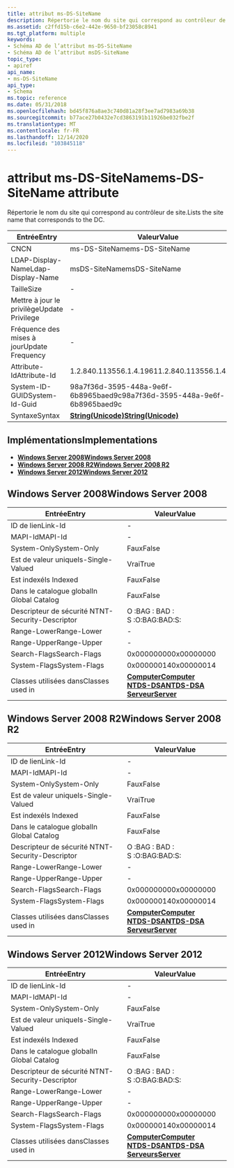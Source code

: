 ```yaml
---
title: attribut ms-DS-SiteName
description: Répertorie le nom du site qui correspond au contrôleur de site.
ms.assetid: c2ffd15b-c6e2-442e-9650-bf23058c8941
ms.tgt_platform: multiple
keywords:
- Schéma AD de l’attribut ms-DS-SiteName
- Schéma AD de l’attribut msDS-SiteName
topic_type:
- apiref
api_name:
- ms-DS-SiteName
api_type:
- Schema
ms.topic: reference
ms.date: 05/31/2018
ms.openlocfilehash: bd45f876a8ae3c740d81a28f3ee7ad7983a69b38
ms.sourcegitcommit: b77ace27b0432e7cd3863191b11926be032fbe2f
ms.translationtype: MT
ms.contentlocale: fr-FR
ms.lasthandoff: 12/14/2020
ms.locfileid: "103845118"
---
```

# <a name="ms-ds-sitename-attribute"></a><span data-ttu-id="b1261-105">attribut ms-DS-SiteName</span><span class="sxs-lookup"><span data-stu-id="b1261-105">ms-DS-SiteName attribute</span></span>

<span data-ttu-id="b1261-106">Répertorie le nom du site qui correspond au contrôleur de site.</span><span class="sxs-lookup"><span data-stu-id="b1261-106">Lists the site name that corresponds to the DC.</span></span>



| <span data-ttu-id="b1261-107">Entrée</span><span class="sxs-lookup"><span data-stu-id="b1261-107">Entry</span></span> | <span data-ttu-id="b1261-108">Valeur</span><span class="sxs-lookup"><span data-stu-id="b1261-108">Value</span></span> |
|-------------------|---------------------------------------------|
| <span data-ttu-id="b1261-109">CN</span><span class="sxs-lookup"><span data-stu-id="b1261-109">CN</span></span>                | <span data-ttu-id="b1261-110">ms-DS-SiteName</span><span class="sxs-lookup"><span data-stu-id="b1261-110">ms-DS-SiteName</span></span>                              |
| <span data-ttu-id="b1261-111">LDAP-Display-Name</span><span class="sxs-lookup"><span data-stu-id="b1261-111">Ldap-Display-Name</span></span> | <span data-ttu-id="b1261-112">msDS-SiteName</span><span class="sxs-lookup"><span data-stu-id="b1261-112">msDS-SiteName</span></span>                               |
| <span data-ttu-id="b1261-113">Taille</span><span class="sxs-lookup"><span data-stu-id="b1261-113">Size</span></span>              | \-                                          |
| <span data-ttu-id="b1261-114">Mettre à jour le privilège</span><span class="sxs-lookup"><span data-stu-id="b1261-114">Update Privilege</span></span>  | \-                                          |
| <span data-ttu-id="b1261-115">Fréquence des mises à jour</span><span class="sxs-lookup"><span data-stu-id="b1261-115">Update Frequency</span></span>  | \-                                          |
| <span data-ttu-id="b1261-116">Attribute-Id</span><span class="sxs-lookup"><span data-stu-id="b1261-116">Attribute-Id</span></span>      | <span data-ttu-id="b1261-117">1.2.840.113556.1.4.1961</span><span class="sxs-lookup"><span data-stu-id="b1261-117">1.2.840.113556.1.4.1961</span></span>                     |
| <span data-ttu-id="b1261-118">System-ID-GUID</span><span class="sxs-lookup"><span data-stu-id="b1261-118">System-Id-Guid</span></span>    | <span data-ttu-id="b1261-119">98a7f36d-3595-448a-9e6f-6b8965baed9c</span><span class="sxs-lookup"><span data-stu-id="b1261-119">98a7f36d-3595-448a-9e6f-6b8965baed9c</span></span>        |
| <span data-ttu-id="b1261-120">Syntaxe</span><span class="sxs-lookup"><span data-stu-id="b1261-120">Syntax</span></span>            | [<span data-ttu-id="b1261-121">**String(Unicode)**</span><span class="sxs-lookup"><span data-stu-id="b1261-121">**String(Unicode)**</span></span>](s-string-unicode.md) |



## <a name="implementations"></a><span data-ttu-id="b1261-122">Implémentations</span><span class="sxs-lookup"><span data-stu-id="b1261-122">Implementations</span></span>

-   [<span data-ttu-id="b1261-123">**Windows Server 2008**</span><span class="sxs-lookup"><span data-stu-id="b1261-123">**Windows Server 2008**</span></span>](#windows-server-2008)
-   [<span data-ttu-id="b1261-124">**Windows Server 2008 R2**</span><span class="sxs-lookup"><span data-stu-id="b1261-124">**Windows Server 2008 R2**</span></span>](#windows-server-2008-r2)
-   [<span data-ttu-id="b1261-125">**Windows Server 2012**</span><span class="sxs-lookup"><span data-stu-id="b1261-125">**Windows Server 2012**</span></span>](#windows-server-2012)

## <a name="windows-server-2008"></a><span data-ttu-id="b1261-126">Windows Server 2008</span><span class="sxs-lookup"><span data-stu-id="b1261-126">Windows Server 2008</span></span>



| <span data-ttu-id="b1261-127">Entrée</span><span class="sxs-lookup"><span data-stu-id="b1261-127">Entry</span></span> | <span data-ttu-id="b1261-128">Valeur</span><span class="sxs-lookup"><span data-stu-id="b1261-128">Value</span></span> |
|------------------------|--------------------------------------------------------------------------------------------------------------------------|
| <span data-ttu-id="b1261-129">ID de lien</span><span class="sxs-lookup"><span data-stu-id="b1261-129">Link-Id</span></span>                | \-                                                                                                                       |
| <span data-ttu-id="b1261-130">MAPI-Id</span><span class="sxs-lookup"><span data-stu-id="b1261-130">MAPI-Id</span></span>                | \-                                                                                                                       |
| <span data-ttu-id="b1261-131">System-Only</span><span class="sxs-lookup"><span data-stu-id="b1261-131">System-Only</span></span>            | <span data-ttu-id="b1261-132">Faux</span><span class="sxs-lookup"><span data-stu-id="b1261-132">False</span></span>                                                                                                                    |
| <span data-ttu-id="b1261-133">Est de valeur unique</span><span class="sxs-lookup"><span data-stu-id="b1261-133">Is-Single-Valued</span></span>       | <span data-ttu-id="b1261-134">Vrai</span><span class="sxs-lookup"><span data-stu-id="b1261-134">True</span></span>                                                                                                                     |
| <span data-ttu-id="b1261-135">Est indexé</span><span class="sxs-lookup"><span data-stu-id="b1261-135">Is Indexed</span></span>             | <span data-ttu-id="b1261-136">Faux</span><span class="sxs-lookup"><span data-stu-id="b1261-136">False</span></span>                                                                                                                    |
| <span data-ttu-id="b1261-137">Dans le catalogue global</span><span class="sxs-lookup"><span data-stu-id="b1261-137">In Global Catalog</span></span>      | <span data-ttu-id="b1261-138">Faux</span><span class="sxs-lookup"><span data-stu-id="b1261-138">False</span></span>                                                                                                                    |
| <span data-ttu-id="b1261-139">Descripteur de sécurité NT</span><span class="sxs-lookup"><span data-stu-id="b1261-139">NT-Security-Descriptor</span></span> | <span data-ttu-id="b1261-140">O :BAG : BAD : S :</span><span class="sxs-lookup"><span data-stu-id="b1261-140">O:BAG:BAD:S:</span></span>                                                                                                             |
| <span data-ttu-id="b1261-141">Range-Lower</span><span class="sxs-lookup"><span data-stu-id="b1261-141">Range-Lower</span></span>            | \-                                                                                                                       |
| <span data-ttu-id="b1261-142">Range-Upper</span><span class="sxs-lookup"><span data-stu-id="b1261-142">Range-Upper</span></span>            | \-                                                                                                                       |
| <span data-ttu-id="b1261-143">Search-Flags</span><span class="sxs-lookup"><span data-stu-id="b1261-143">Search-Flags</span></span>           | <span data-ttu-id="b1261-144">0x00000000</span><span class="sxs-lookup"><span data-stu-id="b1261-144">0x00000000</span></span>                                                                                                               |
| <span data-ttu-id="b1261-145">System-Flags</span><span class="sxs-lookup"><span data-stu-id="b1261-145">System-Flags</span></span>           | <span data-ttu-id="b1261-146">0x00000014</span><span class="sxs-lookup"><span data-stu-id="b1261-146">0x00000014</span></span>                                                                                                               |
| <span data-ttu-id="b1261-147">Classes utilisées dans</span><span class="sxs-lookup"><span data-stu-id="b1261-147">Classes used in</span></span>        | [<span data-ttu-id="b1261-148">**Computer**</span><span class="sxs-lookup"><span data-stu-id="b1261-148">**Computer**</span></span>](c-computer.md)<br/> [<span data-ttu-id="b1261-149">**NTDS-DSA**</span><span class="sxs-lookup"><span data-stu-id="b1261-149">**NTDS-DSA**</span></span>](c-ntdsdsa.md)<br/> [<span data-ttu-id="b1261-150">**Serveur**</span><span class="sxs-lookup"><span data-stu-id="b1261-150">**Server**</span></span>](c-server.md)<br/> |



## <a name="windows-server-2008-r2"></a><span data-ttu-id="b1261-151">Windows Server 2008 R2</span><span class="sxs-lookup"><span data-stu-id="b1261-151">Windows Server 2008 R2</span></span>



| <span data-ttu-id="b1261-152">Entrée</span><span class="sxs-lookup"><span data-stu-id="b1261-152">Entry</span></span> | <span data-ttu-id="b1261-153">Valeur</span><span class="sxs-lookup"><span data-stu-id="b1261-153">Value</span></span> |
|------------------------|--------------------------------------------------------------------------------------------------------------------------|
| <span data-ttu-id="b1261-154">ID de lien</span><span class="sxs-lookup"><span data-stu-id="b1261-154">Link-Id</span></span>                | \-                                                                                                                       |
| <span data-ttu-id="b1261-155">MAPI-Id</span><span class="sxs-lookup"><span data-stu-id="b1261-155">MAPI-Id</span></span>                | \-                                                                                                                       |
| <span data-ttu-id="b1261-156">System-Only</span><span class="sxs-lookup"><span data-stu-id="b1261-156">System-Only</span></span>            | <span data-ttu-id="b1261-157">Faux</span><span class="sxs-lookup"><span data-stu-id="b1261-157">False</span></span>                                                                                                                    |
| <span data-ttu-id="b1261-158">Est de valeur unique</span><span class="sxs-lookup"><span data-stu-id="b1261-158">Is-Single-Valued</span></span>       | <span data-ttu-id="b1261-159">Vrai</span><span class="sxs-lookup"><span data-stu-id="b1261-159">True</span></span>                                                                                                                     |
| <span data-ttu-id="b1261-160">Est indexé</span><span class="sxs-lookup"><span data-stu-id="b1261-160">Is Indexed</span></span>             | <span data-ttu-id="b1261-161">Faux</span><span class="sxs-lookup"><span data-stu-id="b1261-161">False</span></span>                                                                                                                    |
| <span data-ttu-id="b1261-162">Dans le catalogue global</span><span class="sxs-lookup"><span data-stu-id="b1261-162">In Global Catalog</span></span>      | <span data-ttu-id="b1261-163">Faux</span><span class="sxs-lookup"><span data-stu-id="b1261-163">False</span></span>                                                                                                                    |
| <span data-ttu-id="b1261-164">Descripteur de sécurité NT</span><span class="sxs-lookup"><span data-stu-id="b1261-164">NT-Security-Descriptor</span></span> | <span data-ttu-id="b1261-165">O :BAG : BAD : S :</span><span class="sxs-lookup"><span data-stu-id="b1261-165">O:BAG:BAD:S:</span></span>                                                                                                             |
| <span data-ttu-id="b1261-166">Range-Lower</span><span class="sxs-lookup"><span data-stu-id="b1261-166">Range-Lower</span></span>            | \-                                                                                                                       |
| <span data-ttu-id="b1261-167">Range-Upper</span><span class="sxs-lookup"><span data-stu-id="b1261-167">Range-Upper</span></span>            | \-                                                                                                                       |
| <span data-ttu-id="b1261-168">Search-Flags</span><span class="sxs-lookup"><span data-stu-id="b1261-168">Search-Flags</span></span>           | <span data-ttu-id="b1261-169">0x00000000</span><span class="sxs-lookup"><span data-stu-id="b1261-169">0x00000000</span></span>                                                                                                               |
| <span data-ttu-id="b1261-170">System-Flags</span><span class="sxs-lookup"><span data-stu-id="b1261-170">System-Flags</span></span>           | <span data-ttu-id="b1261-171">0x00000014</span><span class="sxs-lookup"><span data-stu-id="b1261-171">0x00000014</span></span>                                                                                                               |
| <span data-ttu-id="b1261-172">Classes utilisées dans</span><span class="sxs-lookup"><span data-stu-id="b1261-172">Classes used in</span></span>        | [<span data-ttu-id="b1261-173">**Computer**</span><span class="sxs-lookup"><span data-stu-id="b1261-173">**Computer**</span></span>](c-computer.md)<br/> [<span data-ttu-id="b1261-174">**NTDS-DSA**</span><span class="sxs-lookup"><span data-stu-id="b1261-174">**NTDS-DSA**</span></span>](c-ntdsdsa.md)<br/> [<span data-ttu-id="b1261-175">**Serveur**</span><span class="sxs-lookup"><span data-stu-id="b1261-175">**Server**</span></span>](c-server.md)<br/> |



## <a name="windows-server-2012"></a><span data-ttu-id="b1261-176">Windows Server 2012</span><span class="sxs-lookup"><span data-stu-id="b1261-176">Windows Server 2012</span></span>



| <span data-ttu-id="b1261-177">Entrée</span><span class="sxs-lookup"><span data-stu-id="b1261-177">Entry</span></span> | <span data-ttu-id="b1261-178">Valeur</span><span class="sxs-lookup"><span data-stu-id="b1261-178">Value</span></span> |
|------------------------|--------------------------------------------------------------------------------------------------------------------------|
| <span data-ttu-id="b1261-179">ID de lien</span><span class="sxs-lookup"><span data-stu-id="b1261-179">Link-Id</span></span>                | \-                                                                                                                       |
| <span data-ttu-id="b1261-180">MAPI-Id</span><span class="sxs-lookup"><span data-stu-id="b1261-180">MAPI-Id</span></span>                | \-                                                                                                                       |
| <span data-ttu-id="b1261-181">System-Only</span><span class="sxs-lookup"><span data-stu-id="b1261-181">System-Only</span></span>            | <span data-ttu-id="b1261-182">Faux</span><span class="sxs-lookup"><span data-stu-id="b1261-182">False</span></span>                                                                                                                    |
| <span data-ttu-id="b1261-183">Est de valeur unique</span><span class="sxs-lookup"><span data-stu-id="b1261-183">Is-Single-Valued</span></span>       | <span data-ttu-id="b1261-184">Vrai</span><span class="sxs-lookup"><span data-stu-id="b1261-184">True</span></span>                                                                                                                     |
| <span data-ttu-id="b1261-185">Est indexé</span><span class="sxs-lookup"><span data-stu-id="b1261-185">Is Indexed</span></span>             | <span data-ttu-id="b1261-186">Faux</span><span class="sxs-lookup"><span data-stu-id="b1261-186">False</span></span>                                                                                                                    |
| <span data-ttu-id="b1261-187">Dans le catalogue global</span><span class="sxs-lookup"><span data-stu-id="b1261-187">In Global Catalog</span></span>      | <span data-ttu-id="b1261-188">Faux</span><span class="sxs-lookup"><span data-stu-id="b1261-188">False</span></span>                                                                                                                    |
| <span data-ttu-id="b1261-189">Descripteur de sécurité NT</span><span class="sxs-lookup"><span data-stu-id="b1261-189">NT-Security-Descriptor</span></span> | <span data-ttu-id="b1261-190">O :BAG : BAD : S :</span><span class="sxs-lookup"><span data-stu-id="b1261-190">O:BAG:BAD:S:</span></span>                                                                                                             |
| <span data-ttu-id="b1261-191">Range-Lower</span><span class="sxs-lookup"><span data-stu-id="b1261-191">Range-Lower</span></span>            | \-                                                                                                                       |
| <span data-ttu-id="b1261-192">Range-Upper</span><span class="sxs-lookup"><span data-stu-id="b1261-192">Range-Upper</span></span>            | \-                                                                                                                       |
| <span data-ttu-id="b1261-193">Search-Flags</span><span class="sxs-lookup"><span data-stu-id="b1261-193">Search-Flags</span></span>           | <span data-ttu-id="b1261-194">0x00000000</span><span class="sxs-lookup"><span data-stu-id="b1261-194">0x00000000</span></span>                                                                                                               |
| <span data-ttu-id="b1261-195">System-Flags</span><span class="sxs-lookup"><span data-stu-id="b1261-195">System-Flags</span></span>           | <span data-ttu-id="b1261-196">0x00000014</span><span class="sxs-lookup"><span data-stu-id="b1261-196">0x00000014</span></span>                                                                                                               |
| <span data-ttu-id="b1261-197">Classes utilisées dans</span><span class="sxs-lookup"><span data-stu-id="b1261-197">Classes used in</span></span>        | [<span data-ttu-id="b1261-198">**Computer**</span><span class="sxs-lookup"><span data-stu-id="b1261-198">**Computer**</span></span>](c-computer.md)<br/> [<span data-ttu-id="b1261-199">**NTDS-DSA**</span><span class="sxs-lookup"><span data-stu-id="b1261-199">**NTDS-DSA**</span></span>](c-ntdsdsa.md)<br/> [<span data-ttu-id="b1261-200">**Serveurs**</span><span class="sxs-lookup"><span data-stu-id="b1261-200">**Server**</span></span>](c-server.md)<br/> |



 

 





